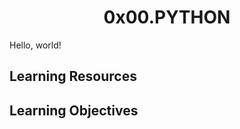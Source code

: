 <h1 align="center">0x00.PYTHON</h1>
Hello, world!
<h2>Learning Resources</h2>

<h2>Learning Objectives</h2>
